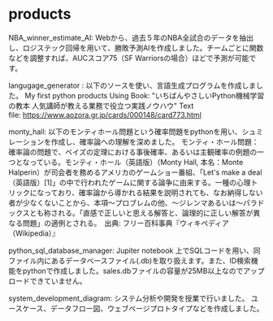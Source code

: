 # products

NBA_winner_estimate_AI:
Webから、過去５年のNBA全試合のデータを抽出し、ロジステック回帰を用いて、勝敗予測AIを作成しました。チームごとに関数などを調整すれば、AUCスコア75（SF Warriorsの場合）ほどで予測が可能です。

langugage_generator : 
以下のソースを使い、言語生成プログラムを作成しました。
My first python products Using Book: "いちばんやさしいPython機械学習の教本 人気講師が教える業務で役立つ実践ノウハウ" 
Text file: https://www.aozora.gr.jp/cards/000148/card773.html

monty_hall:
以下のモンティホール問題という確率問題をpythonを用い、シュミレーションを作成し、確率論への理解を深めました。
モンティ・ホール問題：確率論の問題で、ベイズの定理における事後確率、あるいは主観確率の例題の一つとなっている。モンティ・ホール（英語版）（Monty Hall, 本名：Monte Halperin）が司会者を務めるアメリカのゲームショー番組、「Let's make a deal（英語版）[1]」の中で行われたゲームに関する論争に由来する。一種の心理トリックになっており、確率論から導かれる結果を説明されても、なお納得しない者が少なくないことから、本項～プロブレムの他、～ジレンマあるいは～パラドックスとも称される。「直感で正しいと思える解答と、論理的に正しい解答が異なる問題」の適例とされる。　出典: フリー百科事典『ウィキペディア（Wikipedia）』

python_sql_database_manager:
Jupiter notebook 上でSQLコードを用い、同ファイル内にあるデータベースファイル(.db)を取り扱えます。また、ID検索機能をpythonで作成しました。sales.dbファイルの容量が25MB以上なのでアップロードできていません。

system_development_diagram:
システム分析や開発を授業で行いました。
ユースケース、データフロー図、ウェブページプロトタイプなどを作成しました。

